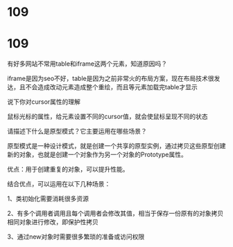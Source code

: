 # 109

# 109

有好多网站不常用table和iframe这两个元素，知道原因吗？

iframe是因为seo不好，table是因为之前非常火的布局方案，现在布局技术很发达，且不会造成改动元素造成整个重绘，而且等元素加载完table才显示

说下你对cursor属性的理解

鼠标光标的属性，给元素设置不同的cursor值，就会使鼠标呈现不同的状态

请描述下什么是原型模式？它主要运用在哪些场景？

原型模式是一种设计模式，就是创建一个共享的原型实例，通过拷贝这些原型创建新的对象，也就是创建一个对象作为另一个对象的Prototype属性。

优点：用于创建重复的对象，可以提升性能。

结合优点，可以运用在以下几种场景：

1、类初始化需要消耗很多资源

2、有多个调用者调用且每个调用者会修改其值，相当于保存一份原有的对象拷贝相同对象进行修改，即保护性拷贝

3、通过new对象时需要很多繁琐的准备或访问权限